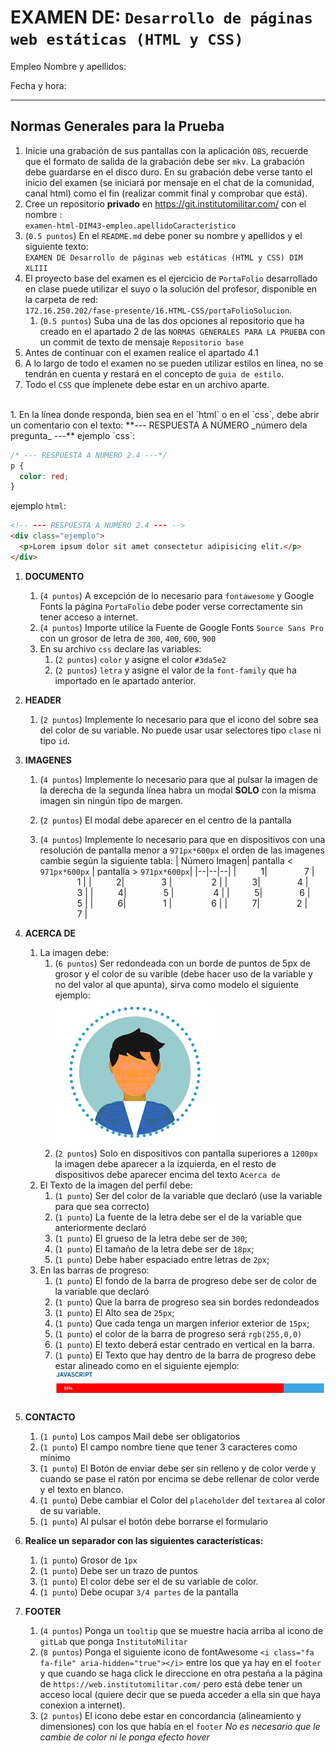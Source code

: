 # EXAMEN DE: `Desarrollo de páginas web estáticas (HTML y CSS)`

Empleo Nombre y apellidos:

Fecha y hora:

<hr>

## Normas Generales para la Prueba

1. Inicie una grabación de sus pantallas con la aplicación `OBS`, recuerde que el formato de salida de la grabación debe ser `mkv`. La grabación debe guardarse en el disco duro. En su grabación debe verse tanto el inicio del examen (se iniciará por mensaje en el chat de la comunidad, canal html) como el fin (realizar commit final y comprobar que está).
1. Cree un repositorio **privado** en https://git.institutomilitar.com/ con el nombre :  
   `examen-html-DIM43-empleo.apellidoCaracterístico`
1. (`0.5 puntos`) En el `README.md` debe poner su nombre y apellidos y el siguiente texto:  
   `EXAMEN DE Desarrollo de páginas web estáticas (HTML y CSS) DIM XLIII`
1. El proyecto base del examen es el ejercicio de `PortaFolio` desarrollado en clase puede utilizar el suyo o la solución del profesor, disponible en la carpeta de red:  
   `172.16.250.202/fase-presente/16.HTML-CSS/portaFolioSolucion`.
   1. (`0.5 puntos`) Suba una de las dos opciones al repositorio que ha creado en el apartado 2 de las `NORMAS GENERALES PARA LA PRUEBA` con un commit de texto de mensaje `Repositorio base`
1. Antes de continuar con el examen realice el apartado 4.1
1. A lo largo de todo el examen no se pueden utilizar estilos en línea, no se tendrán en cuenta y restará en el concepto de `guia de estilo`.
1. Todo el `CSS` que implenete debe estar en un archivo aparte.

<br>
1. En la línea donde responda, bien sea en el `html` o en el `css`, debe abrir un comentario con el texto:  
   **--- RESPUESTA A NÚMERO _número dela pregunta_ ---**  
    ejemplo `css`:

```css
/* --- RESPUESTA A NUMERO 2.4 ---*/
p {
  color: red;
}
```

ejemplo `html`:

```html
<!-- --- RESPUESTA A NUMERO 2.4 --- -->
<div class="ejemplo">
  <p>Lorem ipsum dolor sit amet consectetur adipisicing elit.</p>
</div>
```

<div style="page-break-after: always;"></div>

1.  **DOCUMENTO**
    1. (`4 puntos`) A excepción de lo necesario para `fontawesome` y Google Fonts la página `PortaFolio` debe poder verse correctamente sin tener acceso a internet.
    1. (`4 puntos`) Importe utilice la Fuente de Google Fonts `Source Sans Pro` con un grosor de letra de `300`, `400`, `600`, `900`
    1. En su archivo `css` declare las variables:
       1. (`2 puntos`) `color` y asigne el color `#3da5e2`
       1. (`2 puntos`) `letra` y asigne el valor de la `font-family` que ha importado en le apartado anterior.
1.  **HEADER**
    1. (`2 puntos`) Implemente lo necesario para que el icono del sobre sea del color de su variable. No puede usar usar selectores tipo `clase` ni tipo `id`.
1.  **IMAGENES**

    1. (`4 puntos`) Implemente lo necesario para que al pulsar la imagen de la derecha de la segunda línea habra un modal **SOLO** con la misma imagen sin ningún tipo de margen.
    1. (`2 puntos`) El modal debe aparecer en el centro de la pantalla
    1. (`4 puntos`) Implemente lo necesario para que en dispositivos con una resolución de pantalla menor a `971px*600px` el orden de las imagenes cambie según la siguiente tabla:
       | Número Imagen| pantalla < `971px*600px` | pantalla > `971px*600px`|
       |--|--|--|
       |&nbsp;&nbsp;&nbsp;&nbsp;&nbsp;&nbsp;&nbsp;&nbsp;&nbsp; 1|&nbsp;&nbsp;&nbsp;&nbsp;&nbsp;&nbsp;&nbsp;&nbsp;&nbsp;&nbsp;&nbsp;&nbsp;&nbsp;&nbsp; 7 | &nbsp;&nbsp;&nbsp;&nbsp;&nbsp;&nbsp;&nbsp;&nbsp;&nbsp;&nbsp;&nbsp;&nbsp;&nbsp;&nbsp;&nbsp;1 |
       |&nbsp;&nbsp;&nbsp;&nbsp;&nbsp;&nbsp;&nbsp;&nbsp;&nbsp; 2|&nbsp;&nbsp;&nbsp;&nbsp;&nbsp;&nbsp;&nbsp;&nbsp;&nbsp;&nbsp;&nbsp;&nbsp;&nbsp;&nbsp; 3 | &nbsp;&nbsp;&nbsp;&nbsp;&nbsp;&nbsp;&nbsp;&nbsp;&nbsp;&nbsp;&nbsp;&nbsp;&nbsp;&nbsp;&nbsp;2 |
       |&nbsp;&nbsp;&nbsp;&nbsp;&nbsp;&nbsp;&nbsp;&nbsp;&nbsp; 3|&nbsp;&nbsp;&nbsp;&nbsp;&nbsp;&nbsp;&nbsp;&nbsp;&nbsp;&nbsp;&nbsp;&nbsp;&nbsp;&nbsp; 4 | &nbsp;&nbsp;&nbsp;&nbsp;&nbsp;&nbsp;&nbsp;&nbsp;&nbsp;&nbsp;&nbsp;&nbsp;&nbsp;&nbsp;&nbsp;3 |
       |&nbsp;&nbsp;&nbsp;&nbsp;&nbsp;&nbsp;&nbsp;&nbsp;&nbsp; 4|&nbsp;&nbsp;&nbsp;&nbsp;&nbsp;&nbsp;&nbsp;&nbsp;&nbsp;&nbsp;&nbsp;&nbsp;&nbsp;&nbsp; 5 | &nbsp;&nbsp;&nbsp;&nbsp;&nbsp;&nbsp;&nbsp;&nbsp;&nbsp;&nbsp;&nbsp;&nbsp;&nbsp;&nbsp;&nbsp;4 |
       |&nbsp;&nbsp;&nbsp;&nbsp;&nbsp;&nbsp;&nbsp;&nbsp;&nbsp; 5|&nbsp;&nbsp;&nbsp;&nbsp;&nbsp;&nbsp;&nbsp;&nbsp;&nbsp;&nbsp;&nbsp;&nbsp;&nbsp;&nbsp; 6 | &nbsp;&nbsp;&nbsp;&nbsp;&nbsp;&nbsp;&nbsp;&nbsp;&nbsp;&nbsp;&nbsp;&nbsp;&nbsp;&nbsp;&nbsp;5 |
       |&nbsp;&nbsp;&nbsp;&nbsp;&nbsp;&nbsp;&nbsp;&nbsp;&nbsp; 6|&nbsp;&nbsp;&nbsp;&nbsp;&nbsp;&nbsp;&nbsp;&nbsp;&nbsp;&nbsp;&nbsp;&nbsp;&nbsp;&nbsp; 1 | &nbsp;&nbsp;&nbsp;&nbsp;&nbsp;&nbsp;&nbsp;&nbsp;&nbsp;&nbsp;&nbsp;&nbsp;&nbsp;&nbsp;&nbsp;6 |
       |&nbsp;&nbsp;&nbsp;&nbsp;&nbsp;&nbsp;&nbsp;&nbsp;&nbsp; 7|&nbsp;&nbsp;&nbsp;&nbsp;&nbsp;&nbsp;&nbsp;&nbsp;&nbsp;&nbsp;&nbsp;&nbsp;&nbsp;&nbsp; 2 | &nbsp;&nbsp;&nbsp;&nbsp;&nbsp;&nbsp;&nbsp;&nbsp;&nbsp;&nbsp;&nbsp;&nbsp;&nbsp;&nbsp;&nbsp;7 |

       <div style="page-break-after: always;"></div>

1.  **ACERCA DE**

    1. La imagen debe:
       1. (`6 puntos`) Ser redondeada con un borde de puntos de 5px de grosor y el color de su varible (debe hacer uso de la variable y no del valor al que apunta), sirva como modelo el siguiente ejemplo:  
          ![redondeada](./imagenModelo.gif)
       1. (`2 puntos`) Solo en dispositivos con pantalla superiores a `1200px` la imagen debe aparecer a la izquierda, en el resto de dispositivos debe aparecer encima del texto `Acerca de`
    1. El Texto de la imagen del perfil debe:
       1. (`1 punto`) Ser del color de la variable que declaró (use la variable para que sea correcto)
       1. (`1 punto`) La fuente de la letra debe ser el de la variable que anteriormente declaró
       1. (`1 punto`) El grueso de la letra debe ser de `300`;
       1. (`1 punto`) El tamaño de la letra debe ser de `18px`;
       1. (`1 punto`) Debe haber espaciado entre letras de `2px`;
    1. En las barras de progreso:
       1. (`1 punto`) El fondo de la barra de progreso debe ser de color de la variable que declaró
       1. (`1 punto`) Que la barra de progreso sea sin bordes redondeados
       1. (`1 punto`) El Alto sea de `25px`;
       1. (`1 punto`) Que cada tenga un margen inferior exterior de `15px`;
       1. (`1 punto`) el color de la barra de progreso será `rgb(255,0,0)`
       1. (`1 punto`) El texto deberá estar centrado en vertical en la barra.
       1. (`1 punto`) El Texto que hay dentro de la barra de progreso debe estar alineado como en el siguiente ejemplo:  
          ![barraProgreso](./barraProgreso.jpg)
          <div style="page-break-after: always;"></div>

1.  **CONTACTO**
    1. (`1 punto`) Los campos Mail debe ser obligatorios
    1. (`1 punto`) El campo nombre tiene que tener 3 caracteres como mínimo
    1. (`1 punto`) El Botón de enviar debe ser sin relleno y de color verde y cuando se pase el ratón por encima se debe rellenar de color verde y el texto en blanco.
    1. (`1 punto`) Debe cambiar el Color del `placeholder` del `textarea` al color de su variable.
    1. (`1 punto`) Al pulsar el botón debe borrarse el formulario
1.  **Realice un separador con las siguientes características:**
    1. (`1 punto`) Grosor de `1px`
    1. (`1 punto`) Debe ser un trazo de puntos
    1. (`1 punto`) El color debe ser el de su variable de color.
    1. (`1 punto`) Debe ocupar `3/4 partes` de la pantalla
1.  **FOOTER**
    1. (`4 puntos`) Ponga un `tooltip` que se muestre hacia arriba al icono de `gitLab` que ponga `InstitutoMilitar`
    1. (`8 puntos`) Ponga el siguiente icono de fontAwesome `<i class="fa fa-file" aria-hidden="true"></i>` entre los que ya hay en el `footer` y que cuando se haga click le direccione en otra pestaña a la página de `https://web.institutomilitar.com/` pero está debe tener un acceso local (quiere decir que se pueda acceder a ella sin que haya conexion a internet).
    1. (`2 puntos`) El icono debe estar en concordancia (alineamiento y dimensiones) con los que había en el `footer` _No es necesario que le cambie de color ni le ponga efecto hover_

